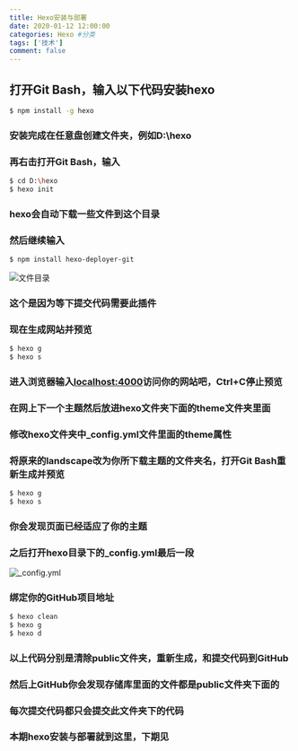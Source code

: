 ```yaml
---
title: Hexo安装与部署
date: 2020-01-12 12:00:00
categories: Hexo #分类
tags: ['技术']
comment: false
---
```


## 打开Git Bash，输入以下代码安装hexo
<!-- more -->
```bash
$ npm install -g hexo
```
### 安装完成在任意盘创建文件夹，例如D:\hexo
### 再右击打开Git Bash，输入
```bash
$ cd D:\hexo
$ hexo init
```
### hexo会自动下载一些文件到这个目录
### 然后继续输入
```bash
$ npm install hexo-deployer-git
```
![文件目录](file.png)

### 这个是因为等下提交代码需要此插件
### 现在生成网站并预览
```bash
$ hexo g
$ hexo s
```

### 进入浏览器输入[localhost:4000](localhost:4000 "localhost:4000")访问你的网站吧，Ctrl+C停止预览
### 在网上下一个主题然后放进hexo文件夹下面的theme文件夹里面
### 修改hexo文件夹中_config.yml文件里面的theme属性
### 将原来的landscape改为你所下载主题的文件夹名，打开Git Bash重新生成并预览
```bash
$ hexo g
$ hexo s
```
### 你会发现页面已经适应了你的主题
### 之后打开hexo目录下的_config.yml最后一段
![_config.yml](git.png)
### 绑定你的GitHub项目地址
```bash
$ hexo clean
$ hexo g
$ hexo d
```
### 以上代码分别是清除public文件夹，重新生成，和提交代码到GitHub
### 然后上GitHub你会发现存储库里面的文件都是public文件夹下面的
### 每次提交代码都只会提交此文件夹下的代码
### 本期hexo安装与部署就到这里，下期见
